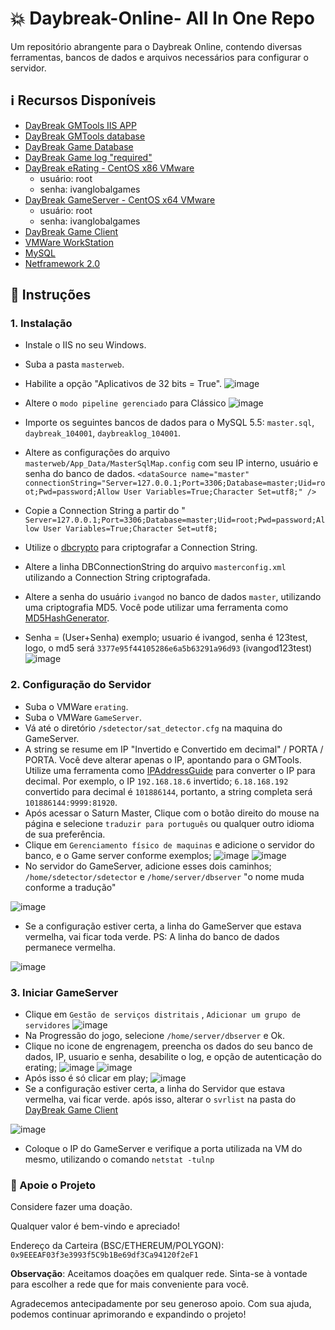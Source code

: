 # 💥 Daybreak-Online- All In One Repo

Um repositório abrangente para o Daybreak Online, contendo diversas ferramentas, bancos de dados e arquivos necessários para configurar o servidor.

## ℹ️ Recursos Disponíveis

- [DayBreak GMTools IIS APP](https://github.com/thebitnomad/DayBreak-GMTools)
- [DayBreak GMTools database](https://drive.google.com/file/d/1uhB7LuhSphhOUIDReDOvMkKYn6aaTcfC/view?usp=drive_link)
- [DayBreak Game Database](https://drive.google.com/file/d/1nGPV9_9Tu5djmYOCMifNOs-2VQDNKOLV/view?usp=drive_link)
- [DayBreak Game log "required"](https://drive.google.com/file/d/1GlXFgK0jBJ0AbPvV0x0HJr8u5GM4pFXb/view?usp=drive_link)
- [DayBreak eRating - CentOS x86 VMware](https://drive.google.com/file/d/1_o9YP16D0ZJZcKBL9eTtllVioFw5B6v3/view?usp=drive_link)
  - usuário: root
  - senha: ivanglobalgames
- [DayBreak GameServer - CentOS x64 VMware](https://drive.google.com/file/d/17rorms6ihLPh3ScZ0P6JTaTk2MQe7HFz/view?usp=drive_link)
  - usuário: root
  - senha: ivanglobalgames
- [DayBreak Game Client](https://drive.google.com/file/d/1B7Mx6gyQeBXmqtlSbVgdO2RjoAxwAaJG/view?usp=drive_link)
- [VMWare WorkStation](https://drive.google.com/file/d/1BTE5S12eX20QfLxIrNRaOOQaZ3yJ-6CM/view?usp=drive_link)
- [MySQL](https://downloads.mysql.com/archives/get/p/23/file/mysql-5.5.62-winx64.msi)
- [Netframework 2.0](https://www.microsoft.com/pt-br/download/confirmation.aspx?id=6041)

## 📝 Instruções

### 1. Instalação

- Instale o IIS no seu Windows.
- Suba a pasta `masterweb`.
- Habilite a opção "Aplicativos de 32 bits = True".
![image](https://github.com/thebitnomad/Daybreak-Online-AIO/assets/134553365/cd2687cf-a29e-4678-b8c7-22d645fdb12d)
- Altere o `modo pipeline gerenciado` para Clássico
![image](https://github.com/thebitnomad/Daybreak-Online-AIO/assets/134553365/2b94e8a4-2318-4b79-af94-18cf96a64986)

- Importe os seguintes bancos de dados para o MySQL 5.5: `master.sql`, `daybreak_104001`, `daybreaklog_104001`.
- Altere as configurações do arquivo `masterweb/App_Data/MasterSqlMap.config` com seu IP interno, usuário e senha do banco de dados.
`<dataSource name="master" connectionString="Server=127.0.0.1;Port=3306;Database=master;Uid=root;Pwd=password;Allow User Variables=True;Character Set=utf8;" />`
- Copie a Connection String a partir do " `Server=127.0.0.1;Port=3306;Database=master;Uid=root;Pwd=password;Allow User Variables=True;Character Set=utf8;`
- Utilize o [dbcrypto](https://drive.google.com/file/d/1ws-09pjo5N7151SdwjtFdQmqnTkEqZz-/view?usp=drive_link) para criptografar a Connection String.
- Altere a linha DBConnectionString do arquivo `masterconfig.xml` utilizando a Connection String criptografada.
- Altere a senha do usuário `ivangod` no banco de dados `master`, utilizando uma criptografia MD5. Você pode utilizar uma ferramenta como [MD5HashGenerator](https://www.md5hashgenerator.com/).
- Senha = (User+Senha) exemplo; usuario é ivangod, senha é 123test, logo, o md5 será `3377e95f44105286e6a5b63291a96d93` (ivangod123test)
![image](https://github.com/thebitnomad/Daybreak-Online-AIO/assets/134553365/0ceb9f26-da01-40e5-8cc6-7399cafdc20c)

### 2. Configuração do Servidor

- Suba o VMWare `erating`.
- Suba o VMWare `GameServer`.
- Vá até o diretório `/sdetector/sat_detector.cfg` na maquina do GameServer. 
- A string se resume em IP "Invertido e Convertido em decimal" / PORTA / PORTA. Você deve alterar apenas o IP, apontando para o GMTools. Utilize uma ferramenta como [IPAddressGuide](https://www.ipaddressguide.com/ip) para converter o IP para decimal. Por exemplo, o IP `192.168.18.6` invertido; `6.18.168.192` convertido para decimal é `101886144`, portanto, a string completa será `101886144:9999:81920`.
- Após acessar o Saturn Master, Clique com o botão direito do mouse na página e selecione `traduzir para português` ou qualquer outro idioma de sua preferência.
- Clique em `Gerenciamento físico de maquinas` e adicione o servidor do banco, e o Game server conforme exemplos; 
![image](https://github.com/thebitnomad/Daybreak-Online-AIO/assets/134553365/741dba86-1620-4f51-afe2-5a838c467a24)
![image](https://github.com/thebitnomad/Daybreak-Online-AIO/assets/134553365/4f43c303-8a10-42a8-8232-83f33d34783f)
- No servidor do GameServer, adicione esses dois caminhos; `/home/sdetector/sdetector` e `/home/server/dbserver` "o nome muda conforme a tradução"
  
![image](https://github.com/thebitnomad/Daybreak-Online-AIO/assets/134553365/4898bb47-2815-40cb-a4d5-3027b7fc7eda)
- Se a configuração estiver certa, a linha do GameServer que estava vermelha, vai ficar toda verde. PS: A linha do banco de dados permanece vermelha.
  
![image](https://github.com/thebitnomad/Daybreak-Online-AIO/assets/134553365/374b0518-dc35-4fc8-8058-4c938cd7bfda)

### 3. Iniciar GameServer
- Clique em `Gestão de serviços distritais` , `Adicionar um grupo de servidores` 
![image](https://github.com/thebitnomad/Daybreak-Online-AIO/assets/134553365/020b1886-4e78-4ab3-a180-ffd52cdfc0e6)
- Na Progressão do jogo, selecione `/home/server/dbserver` e Ok.
- Clique no icone de engrenagem, preencha os dados do seu banco de dados, IP, usuario e senha, desabilite o log, e opção de autenticação do erating; 
![image](https://github.com/thebitnomad/Daybreak-Online-AIO/assets/134553365/f46f07e3-67fb-41ee-b788-91fbf95da1e0)
![image](https://github.com/thebitnomad/Daybreak-Online-AIO/assets/134553365/5496e722-fdc4-4987-ac96-938e683c9608)
- Após isso é só clicar em play; ![image](https://github.com/thebitnomad/Daybreak-Online-AIO/assets/134553365/c74764fc-0307-451c-af43-44f416e62f16)
- Se a configuração estiver certa, a linha do Servidor que estava vermelha, vai ficar verde. após isso, alterar o `svrlist` na pasta do [DayBreak Game Client](https://drive.google.com/file/d/1B7Mx6gyQeBXmqtlSbVgdO2RjoAxwAaJG/view?usp=drive_link)

![image](https://github.com/thebitnomad/Daybreak-Online-AIO/assets/134553365/41f18fe8-32aa-4d11-92bc-54caae66f0a6)
- Coloque o IP do GameServer e verifique a porta utilizada na VM do mesmo, utilizando o comando `netstat -tulnp`



### 🙏 Apoie o Projeto

Considere fazer uma doação.

Qualquer valor é bem-vindo e apreciado!

Endereço da Carteira (BSC/ETHEREUM/POLYGON): `0x9EEEAF03f3e3993f5C9b1Be69df3Ca94120f2eF1`

**Observação**: Aceitamos doações em qualquer rede. Sinta-se à vontade para escolher a rede que for mais conveniente para você.

Agradecemos antecipadamente por seu generoso apoio. Com sua ajuda, podemos continuar aprimorando e expandindo o projeto!









